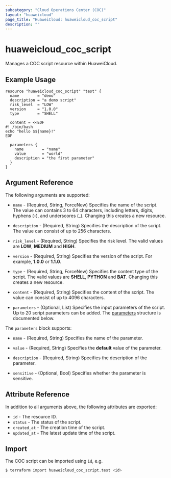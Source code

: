 ```yaml
---
subcategory: "Cloud Operations Center (COC)"
layout: "huaweicloud"
page_title: "HuaweiCloud: huaweicloud_coc_script"
description: ""
---
```


# huaweicloud_coc_script

Manages a COC script resource within HuaweiCloud.

## Example Usage

```hcl
resource "huaweicloud_coc_script" "test" {
  name        = "demo"
  description = "a demo script"
  risk_level  = "LOW"
  version     = "1.0.0"
  type        = "SHELL"

  content = <<EOF
#! /bin/bash
echo "hello $${name}!"
EOF

  parameters {
    name        = "name"
    value       = "world"
    description = "the first parameter"
  }
}
```

## Argument Reference

The following arguments are supported:

* `name` - (Required, String, ForceNew) Specifies the name of the script. The value can contains 3 to 64 characters,
  including letters, digits, hyphens (-), and underscores (_). Changing this creates a new resource.

* `description` - (Required, String) Specifies the description of the script.
  The value can consist of up to 256 characters.

* `risk_level` - (Required, String) Specifies the risk level. The valid values are **LOW**, **MEDIUM** and **HIGH**.

* `version` - (Required, String) Specifies the version of the script. For example, **1.0.0** or **1.1.0**.

* `type` - (Required, String, ForceNew) Specifies the content type of the script.
  The valid values are **SHELL**, **PYTHON** and **BAT**. Changing this creates a new resource.

* `content` - (Required, String) Specifies the content of the script.
  The value can consist of up to 4096 characters.

* `parameters` - (Optional, List) Specifies the input parameters of the script.
  Up to 20 script parameters can be added. The [parameters](#block--parameters) structure is documented below.

<a name="block--parameters"></a>
The `parameters` block supports:

* `name` - (Required, String) Specifies the name of the parameter.

* `value` - (Required, String) Specifies the **default** value of the parameter.

* `description` - (Required, String) Specifies the description of the parameter.

* `sensitive` - (Optional, Bool) Specifies whether the parameter is sensitive.

## Attribute Reference

In addition to all arguments above, the following attributes are exported:

* `id` - The resource ID.
* `status` - The status of the script.
* `created_at` - The creation time of the script.
* `updated_at` - The latest update time of the script.

## Import

The COC script can be imported using `id`, e.g.

```bash
$ terraform import huaweicloud_coc_script.test <id>
```
